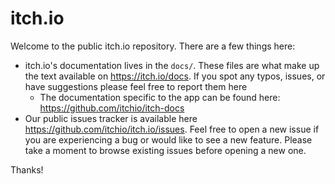 # itch.io

Welcome to the public itch.io repository. There are a few things here:

* itch.io's documentation lives in the `docs/`. These files are what make up the text available on <https://itch.io/docs>. If you spot any typos, issues, or have suggestions please feel free to report them here
	* The documentation specific to the app can be found here: https://github.com/itchio/itch-docs
* Our public issues tracker is available here <https://github.com/itchio/itch.io/issues>. Feel free to open a new issue if you are experiencing a bug or would like to see a new feature. Please take a moment to browse existing issues before opening a new one.

Thanks!
